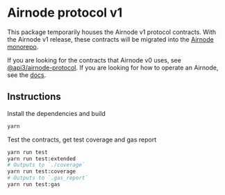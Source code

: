 # Airnode protocol v1

This package temporarily houses the Airnode v1 protocol contracts. With the Airnode v1 release, these contracts will be
migrated into the [Airnode monorepo](https://github.com/api3dao/airnode).

If you are looking for the contracts that Airnode v0 uses, see
[@api3/airnode-protocol](https://github.com/api3dao/airnode/tree/master/packages/airnode-protocol). If you are looking
for how to operate an Airnode, see the [docs](https://docs.api3.org/airnode).

## Instructions

Install the dependencies and build

```sh
yarn
```

Test the contracts, get test coverage and gas report

```sh
yarn run test
yarn run test:extended
# Outputs to `./coverage`
yarn run test:coverage
# Outputs to `.gas_report`
yarn run test:gas
```
